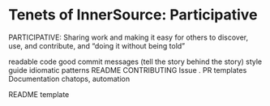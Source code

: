# Tenets of InnerSource: Participative

PARTICIPATIVE: Sharing work and making it easy for others to discover, use, and contribute, and “doing it without being told”

readable code
good commit messages (tell the story behind the story)
style guide
idiomatic patterns
README
CONTRIBUTING
Issue . PR templates
Documentation
chatops, automation


README template

